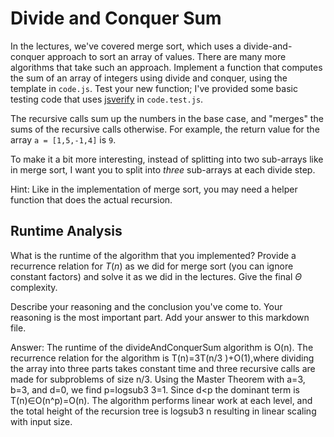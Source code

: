 # Divide and Conquer Sum

In the lectures, we've covered merge sort, which uses a divide-and-conquer
approach to sort an array of values. There are many more algorithms that take
such an approach. Implement a function that computes the sum of an array of
integers using divide and conquer, using the template in `code.js`. Test your
new function; I've provided some basic testing code that uses
[jsverify](https://jsverify.github.io/) in `code.test.js`.

The recursive calls sum up the numbers in the base case, and "merges" the sums
of the recursive calls otherwise. For example, the return value for the array `a
= [1,5,-1,4]` is `9`.

To make it a bit more interesting, instead of splitting into two sub-arrays like
in merge sort, I want you to split into *three* sub-arrays at each divide step.

Hint: Like in the implementation of merge sort, you may need a helper function
that does the actual recursion.

## Runtime Analysis

What is the runtime of the algorithm that you implemented? Provide a recurrence
relation for $T(n)$ as we did for merge sort (you can ignore constant factors)
and solve it as we did in the lectures. Give the final $\Theta$ complexity.

Describe your reasoning and the conclusion you've come to. Your reasoning is the
most important part. Add your answer to this markdown file.

Answer: The runtime of the divideAndConquerSum algorithm is O(n). The recurrence relation for the algorithm is T(n)=3T(n/3 )+O(1),where dividing the array into three parts takes constant time and three recursive calls are made for subproblems of size n/3. Using the Master Theorem with a=3, b=3, and d=0, we find p=logsub3 3=1. Since d<p the dominant term is T(n)∈O(n^p)=O(n). The algorithm performs linear work at each level, and the total height of the recursion tree is logsub3 n resulting in linear scaling with input size.
